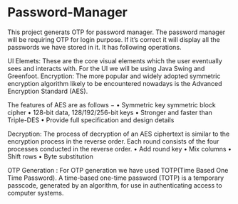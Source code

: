 # Password-Manager

This project generats OTP for password manager. The password manager will be requiring OTP for login purpose. If it’s correct it will display all the passwords we have stored in it. It has following operations.


UI  Elemets: These are the core visual elements which the user eventually sees and interacts with. For the UI we will be using Java Swing and Greenfoot. 
Encryption: The more popular and widely adopted symmetric encryption algorithm likely to be encountered nowadays is the Advanced Encryption Standard (AES).


The features of AES are as follows −
•	Symmetric key symmetric block cipher
•	128-bit data, 128/192/256-bit keys
•	Stronger and faster than Triple-DES
•	Provide full specification and design details


Decryption: The process of decryption of an AES ciphertext is similar to the encryption process in the reverse order. Each round consists of the four processes conducted in the reverse order.
•	Add round key
•	Mix columns
•	Shift rows
•	Byte substitution



OTP Generation : For OTP generation we have used TOTP(Time Based One Time Password). A time-based one-time password (TOTP) is a temporary passcode, generated by an algorithm, for use in authenticating access to computer systems.

